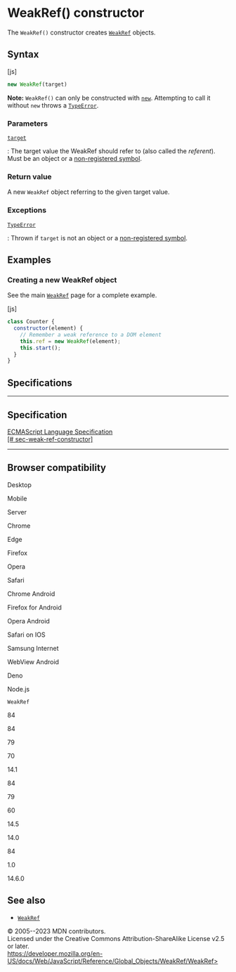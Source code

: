 WeakRef() constructor
=====================

 
The `WeakRef()` constructor creates [`WeakRef`](../weakref) objects.


 
Syntax
------

 
 
 
[js]


```js
new WeakRef(target)
```


 
**Note:** `WeakRef()` can only be constructed with
[`new`](../../operators/new). Attempting to call it without `new` throws
a [`TypeError`](../typeerror).




 
### Parameters

 

[`target`](#target)

:   The target value the WeakRef should refer to (also called the
    *referent*). Must be an object or a [non-registered
    symbol](../symbol#shared_symbols_in_the_global_symbol_registry).



 
### Return value 

 
A new `WeakRef` object referring to the given target value.



 
### Exceptions

 

[`TypeError`](../typeerror)

:   Thrown if `target` is not an object or a [non-registered
    symbol](../symbol#shared_symbols_in_the_global_symbol_registry).



 
Examples
--------


 
### Creating a new WeakRef object 

 
See the main [`WeakRef`](../weakref#examples) page for a complete
example.

 
 
[js]


```js
class Counter {
  constructor(element) {
    // Remember a weak reference to a DOM element
    this.ref = new WeakRef(element);
    this.start();
  }
}
```




Specifications
--------------

 
  ---------------------------------------------------------------------------------------------------------------------
  Specification
  ---------------------------------------------------------------------------------------------------------------------
  [ECMAScript Language Specification\
  [\#
  sec-weak-ref-constructor]](https://tc39.es/ecma262/multipage/managing-memory.html#sec-weak-ref-constructor)

  ---------------------------------------------------------------------------------------------------------------------


Browser compatibility 
---------------------

 


Desktop

Mobile

Server

Chrome

Edge

Firefox

Opera

Safari

Chrome Android

Firefox for Android

Opera Android

Safari on IOS

Samsung Internet

WebView Android

Deno

Node.js

`WeakRef`

84

84

79

70

14.1

84

79

60

14.5

14.0

84

1.0

14.6.0

 
See also 
--------

 
-   [`WeakRef`](../weakref)



 
© 2005--2023 MDN contributors.\
Licensed under the Creative Commons Attribution-ShareAlike License v2.5
or later.\
https://developer.mozilla.org/en-US/docs/Web/JavaScript/Reference/Global_Objects/WeakRef/WeakRef>

